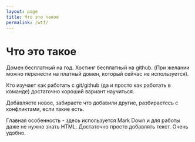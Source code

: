 ```yaml
---
layout: page
title: Что это такое
permalink: /wtf/
---
```


# Что это такое


Домен бесплатный на год. Хостинг бесплатный на github. (При желании можно перенести на платный домен, который сейчас не используется).

Кто изучает как работать с git/github (да и просто как работать в команде) достаточно хороший вариант научиться.

Добавляете новое, забираете что добавили другие, разбираетесь с конфликтами, если такие есть. 

Главная особенность - здесь используется Mark Down и для работы даже не нужно знать HTML. Достаточно просто добавлять текст. Очень удобно.
